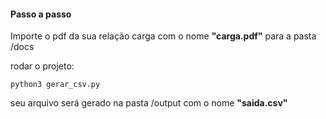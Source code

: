 #### Passo a passo

Importe o pdf da sua relação carga com o nome **"carga.pdf"** para a pasta /docs

rodar o projeto:
```commandline
python3 gerar_csv.py
```

seu arquivo será gerado na pasta /output com o nome **"saida.csv"**